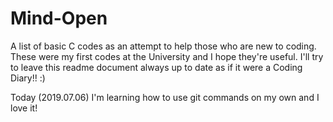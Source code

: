 # Mind-Open
A list of basic C codes as an attempt to help those who are new to coding. These were my first codes at the University and I hope they're useful.
I'll try to leave this readme document always up to date as if it were a Coding Diary!! :)

Today (2019.07.06) I'm learning how to use git commands on my own and I love it!